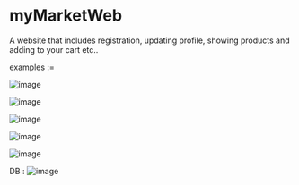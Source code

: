 # myMarketWeb
A website that includes registration, updating profile, showing products and adding to your cart etc..

examples :=

![image](https://user-images.githubusercontent.com/75622732/224502718-5993db71-1a30-4869-adaa-ef3a3f3e2eec.png)

![image](https://user-images.githubusercontent.com/75622732/224502736-57bc3a31-9627-464b-a5c9-ab9a27a39839.png)

![image](https://user-images.githubusercontent.com/75622732/224502645-7171a16d-a821-4ec6-97dd-9b50f17eb96e.png)

![image](https://user-images.githubusercontent.com/75622732/224502703-9b0da904-661f-4ed9-a0af-fe643481128f.png)


![image](https://user-images.githubusercontent.com/75622732/224502681-d7779cf3-bd82-4fec-b757-a0d5232f7a6f.png)

DB : ![image](https://user-images.githubusercontent.com/75622732/224503368-218aa15e-660f-4710-9775-3012f3886d22.png)
